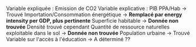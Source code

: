 Variable expliquée : Emission de CO2
Variable explicative :
	PIB PPA/Hab -> Trouvé
	Importation/Consommation énergétique -> **Remplacé par energy intensity per GDP, plus pertinente**
	Superficie habitable -> **Donnée non trouvée** Densité trouvé cependant 
	Quantité de ressource naturelles exploitable dans le sol -> **Donnée non trouvée** 
	Population urbaine -> Trouvé
	Variable sur l'accès à l'éducation -> A déterminé 
	??

